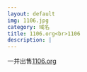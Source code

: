 ```yaml
---
layout: default
img: 1106.jpg
category: 域名
title: 1106.org<br>1106
description: |
---
```

  一并出售[1106.org](http://www.google.com/fonts)
